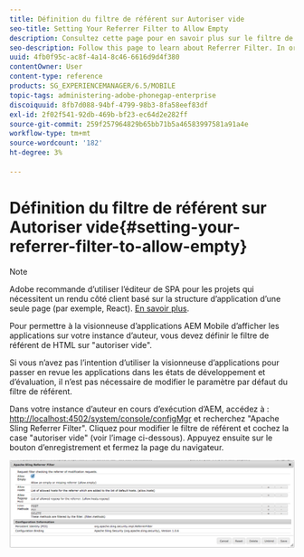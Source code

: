 ```yaml
---
title: Définition du filtre de référent sur Autoriser vide
seo-title: Setting Your Referrer Filter to Allow Empty
description: Consultez cette page pour en savoir plus sur le filtre de référent. Pour permettre à la visionneuse d’applications AEM Mobile d’afficher les applications sur votre instance d’auteur, vous devez définir le filtre de référent de HTML sur "autoriser vide".
seo-description: Follow this page to learn about Referrer Filter. In order to allow the AEM Mobile Application Viewer to view apps on your Author instance, you'll need to set your HTML referrer filter to 'allow empty'.
uuid: 4fb0f95c-ac8f-4a14-8c46-6616d9d4f380
contentOwner: User
content-type: reference
products: SG_EXPERIENCEMANAGER/6.5/MOBILE
topic-tags: administering-adobe-phonegap-enterprise
discoiquuid: 8fb7d088-94bf-4799-98b3-8fa58eef83df
exl-id: 2f02f541-92db-469b-bf23-ec64d2e282ff
source-git-commit: 259f257964829b65bb71b5a46583997581a91a4e
workflow-type: tm+mt
source-wordcount: '182'
ht-degree: 3%

---
```


# Définition du filtre de référent sur Autoriser vide{#setting-your-referrer-filter-to-allow-empty}

>[!NOTE]
>
>Adobe recommande d’utiliser l’éditeur de SPA pour les projets qui nécessitent un rendu côté client basé sur la structure d’application d’une seule page (par exemple, React). [En savoir plus](/help/sites-developing/spa-overview.md).

Pour permettre à la visionneuse d’applications AEM Mobile d’afficher les applications sur votre instance d’auteur, vous devez définir le filtre de référent de HTML sur &quot;autoriser vide&quot;.

Si vous n’avez pas l’intention d’utiliser la visionneuse d’applications pour passer en revue les applications dans les états de développement et d’évaluation, il n’est pas nécessaire de modifier le paramètre par défaut du filtre de référent.

Dans votre instance d’auteur en cours d’exécution d’AEM, accédez à : [http://localhost:4502/system/console/configMgr](http://localhost:4502/system/console/configMgr) et recherchez &quot;Apache Sling Referrer Filter&quot;. Cliquez pour modifier le filtre de référent et cochez la case &quot;autoriser vide&quot; (voir l’image ci-dessous). Appuyez ensuite sur le bouton d’enregistrement et fermez la page du navigateur.

![Paramètres du filtre de référent](assets/chlimage_1-106.png)
